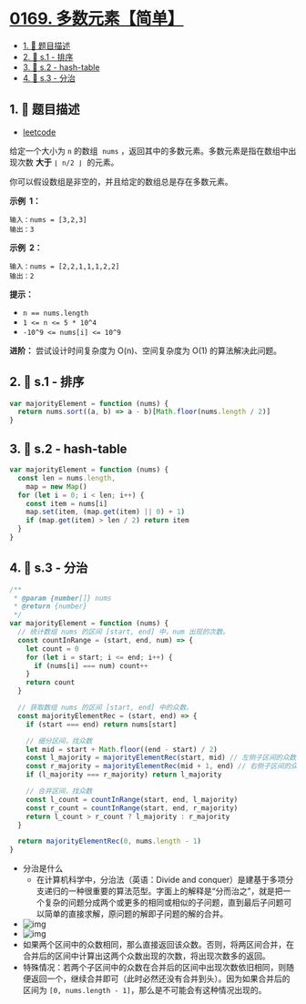 # [0169. 多数元素【简单】](https://github.com/tnotesjs/TNotes.leetcode/tree/main/notes/0169.%20%E5%A4%9A%E6%95%B0%E5%85%83%E7%B4%A0%E3%80%90%E7%AE%80%E5%8D%95%E3%80%91)

<!-- region:toc -->

- [1. 📝 题目描述](#1--题目描述)
- [2. 🎯 s.1 - 排序](#2--s1---排序)
- [3. 🎯 s.2 - hash-table](#3--s2---hash-table)
- [4. 🎯 s.3 - 分治](#4--s3---分治)

<!-- endregion:toc -->

## 1. 📝 题目描述

- [leetcode](https://leetcode.cn/problems/majority-element/)

给定一个大小为 `n` 的数组  `nums` ，返回其中的多数元素。多数元素是指在数组中出现次数 **大于** `⌊ n/2 ⌋`  的元素。

你可以假设数组是非空的，并且给定的数组总是存在多数元素。

**示例  1：**

```
输入：nums = [3,2,3]
输出：3
```

**示例  2：**

```
输入：nums = [2,2,1,1,1,2,2]
输出：2
```

**提示：**

- `n == nums.length`
- `1 <= n <= 5 * 10^4`
- `-10^9 <= nums[i] <= 10^9`

**进阶：** 尝试设计时间复杂度为 O(n)、空间复杂度为 O(1) 的算法解决此问题。


## 2. 🎯 s.1 - 排序

```js
var majorityElement = function (nums) {
  return nums.sort((a, b) => a - b)[Math.floor(nums.length / 2)]
}
```

## 3. 🎯 s.2 - hash-table

```js
var majorityElement = function (nums) {
  const len = nums.length,
    map = new Map()
  for (let i = 0; i < len; i++) {
    const item = nums[i]
    map.set(item, (map.get(item) || 0) + 1)
    if (map.get(item) > len / 2) return item
  }
}
```

## 4. 🎯 s.3 - 分治

```js
/**
 * @param {number[]} nums
 * @return {number}
 */
var majorityElement = function (nums) {
  // 统计数组 nums 的区间 [start, end] 中，num 出现的次数。
  const countInRange = (start, end, num) => {
    let count = 0
    for (let i = start; i <= end; i++) {
      if (nums[i] === num) count++
    }
    return count
  }

  // 获取数组 nums 的区间 [start, end] 中的众数。
  const majorityElementRec = (start, end) => {
    if (start === end) return nums[start]

    // 细分区间，找众数
    let mid = start + Math.floor((end - start) / 2)
    const l_majority = majorityElementRec(start, mid) // 左侧子区间的众数
    const r_majority = majorityElementRec(mid + 1, end) // 右侧子区间的众数
    if (l_majority === r_majority) return l_majority

    // 合并区间，找众数
    const l_count = countInRange(start, end, l_majority)
    const r_count = countInRange(start, end, r_majority)
    return l_count > r_count ? l_majority : r_majority
  }

  return majorityElementRec(0, nums.length - 1)
}
```

- 分治是什么
  - 在计算机科学中，分治法（英语：Divide and conquer）是建基于多项分支递归的一种很重要的算法范型。字面上的解释是“分而治之”，就是把一个复杂的问题分成两个或更多的相同或相似的子问题，直到最后子问题可以简单的直接求解，原问题的解即子问题的解的合并。
- ![img](https://cdn.jsdelivr.net/gh/tnotesjs/imgs@main/2024-11-16-19-12-30.png)
- ![img](https://cdn.jsdelivr.net/gh/tnotesjs/imgs@main/2024-11-16-19-12-36.png)
- 如果两个区间中的众数相同，那么直接返回该众数。否则，将两区间合并，在合并后的区间中计算出这两个众数出现的次数，将出现次数多的返回。
- 特殊情况：若两个子区间中的众数在合并后的区间中出现次数依旧相同，则随便返回一个，继续合并即可（此时必然还没有合并到头）。因为如果合并后的区间为 `[0, nums.length - 1]`，那么是不可能会有这种情况出现的。
